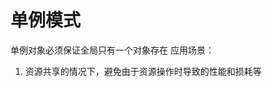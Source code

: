 # 单例模式
单例对象必须保证全局只有一个对象存在
应用场景：
1. 资源共享的情况下，避免由于资源操作时导致的性能和损耗等
<!--stackedit_data:
eyJoaXN0b3J5IjpbLTIxMzY2NTIyMzJdfQ==
-->